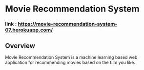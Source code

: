 # Movie Recommendation System
### link : https://movie-recommendation-system-07.herokuapp.com/

## Overview
Movie Recommendation System is a machine learning based web application for recommending movies based on the film you like.
